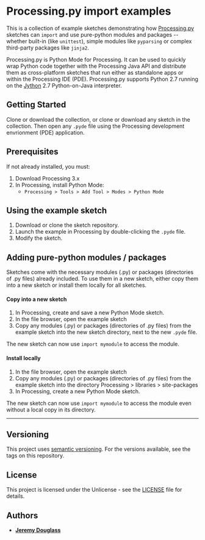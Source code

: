 # Processing.py import examples

This is a collection of example sketches demonstrating how [Processing.py](https://github.com/jdf/processing.py) sketches can `import` and use pure-python modules and packages -- whether built-in (like `unittest`), simple modules like `pyparsing` or complex third-party packages like `jinja2`.

Processing.py is Python Mode for Processing. It can be used to quickly wrap Python code together with the Processing Java API and distribute them as cross-platform sketches that run either as standalone apps or within the Processing IDE (PDE). Processing.py supports Python 2.7 running on the [Jython](http://www.jython.org/) 2.7 Python-on-Java interpreter.

## Getting Started

Clone or download the collection, or clone or download any sketch in the collection. Then open any `.pyde` file using the Processing development envrionment (PDE) application.

## Prerequisites

If not already installed, you must:

1. Download Processing 3.x  
2. In Processing, install Python Mode:  
   -  `Processing > Tools > Add Tool > Modes > Python Mode`

## Using the example sketch

1. Download or clone the sketch repository.
2. Launch the example in Processing by double-clicking the `.pyde` file.
3. Modify the sketch.

## Adding pure-python modules / packages

Sketches come with the necessary modules (.py) or packages (directories of .py files) already included. To use them in a new sketch, either copy them into a new sketch or install them locally for all sketches.

#### Copy into a new sketch

1. In Processing, create and save a new Python Mode sketch.
2. In the file browser, open the example sketch
3. Copy any modules (.py) or packages (directories of .py files) from the example sketch into the new sketch directory, next to the new `.pyde` file.

The new sketch can now use `import mymodule` to access the module.

#### Install locally

1. In the file browser, open the example sketch
2. Copy any modules (.py) or packages (directories of .py files) from the example sketch into the directory Processing > libraries > site-packages
3. In Processing, create a new Python Mode sketch.

The new sketch can now use `import mymodule` to access the module even without a local copy in its directory.

----------

## Versioning

This project uses [semantic versioning](http://semver.org/). For the versions available, see the tags on this repository.

## License

This project is licensed under the Unlicense - see the [LICENSE](LICENSE) file for details.

## Authors

* [**Jeremy Douglass**](https://github.com/jeremydouglass)
